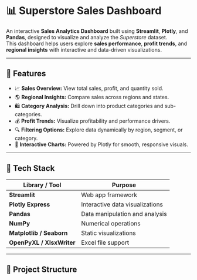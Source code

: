 # 📊 Superstore Sales Dashboard

An interactive **Sales Analytics Dashboard** built using **Streamlit**, **Plotly**, and **Pandas**, designed to visualize and analyze the *Superstore* dataset.  
This dashboard helps users explore **sales performance**, **profit trends**, and **regional insights** with interactive and data-driven visualizations.

---

## 🚀 Features

- 📈 **Sales Overview:** View total sales, profit, and quantity sold.
- 🌎 **Regional Insights:** Compare sales across regions and states.
- 🛍️ **Category Analysis:** Drill down into product categories and sub-categories.
- 💰 **Profit Trends:** Visualize profitability and performance drivers.
- 🔍 **Filtering Options:** Explore data dynamically by region, segment, or category.
- 🎨 **Interactive Charts:** Powered by Plotly for smooth, responsive visuals.

---

## 🧩 Tech Stack

| Library / Tool | Purpose |
|-----------------|----------|
| **Streamlit** | Web app framework |
| **Plotly Express** | Interactive data visualizations |
| **Pandas** | Data manipulation and analysis |
| **NumPy** | Numerical operations |
| **Matplotlib / Seaborn** | Static visualizations |
| **OpenPyXL / XlsxWriter** | Excel file support |

---

## 📂 Project Structure

